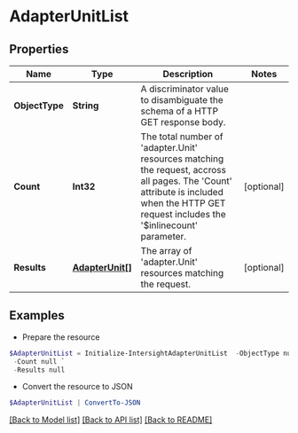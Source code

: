 # AdapterUnitList
## Properties

Name | Type | Description | Notes
------------ | ------------- | ------------- | -------------
**ObjectType** | **String** | A discriminator value to disambiguate the schema of a HTTP GET response body. | 
**Count** | **Int32** | The total number of &#39;adapter.Unit&#39; resources matching the request, accross all pages. The &#39;Count&#39; attribute is included when the HTTP GET request includes the &#39;$inlinecount&#39; parameter. | [optional] 
**Results** | [**AdapterUnit[]**](AdapterUnit.md) | The array of &#39;adapter.Unit&#39; resources matching the request. | [optional] 

## Examples

- Prepare the resource
```powershell
$AdapterUnitList = Initialize-IntersightAdapterUnitList  -ObjectType null `
 -Count null `
 -Results null
```

- Convert the resource to JSON
```powershell
$AdapterUnitList | ConvertTo-JSON
```

[[Back to Model list]](../README.md#documentation-for-models) [[Back to API list]](../README.md#documentation-for-api-endpoints) [[Back to README]](../README.md)

